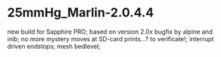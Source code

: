 # 25mmHg_Marlin-2.0.4.4
new build for Sapphire PRO;
based on version 2.0x bugfix by alpine and inib;
no more mystery moves at SD-card prints...? to verificate!;
interrupt driven endstops;
mesh bedlevel;
